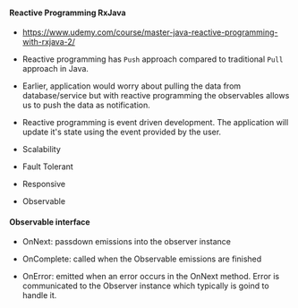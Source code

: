 #### Reactive Programming RxJava

- https://www.udemy.com/course/master-java-reactive-programming-with-rxjava-2/

- Reactive programming has `Push` approach compared to traditional `Pull` approach in Java.

- Earlier, application would worry about pulling the data from database/service but with reactive programming the observables allows us to push the data as notification.

- Reactive programming is event driven development. The application will update it's state using the event provided by the user.

- Scalability

- Fault Tolerant

- Responsive

- Observable

#### Observable interface

- OnNext: passdown emissions into the observer instance

- OnComplete: called when the Observable emissions are finished

- OnError: emitted when an error occurs in the OnNext method. Error is communicated to the Observer instance which typically is goind to handle it.
